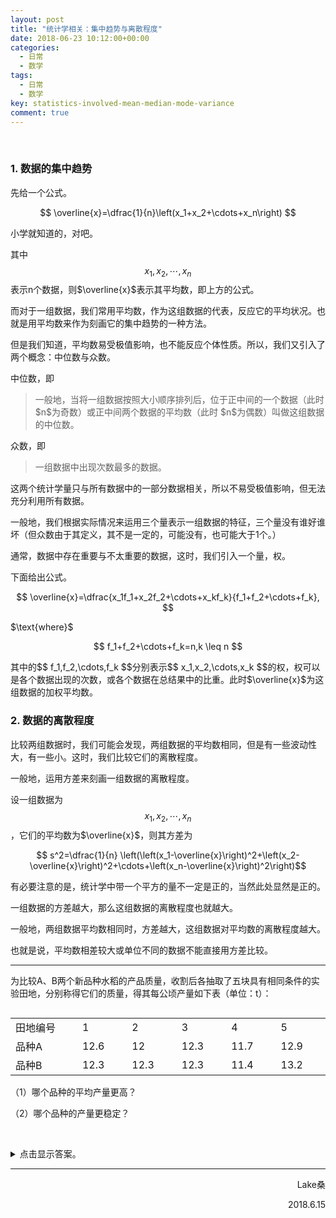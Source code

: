 ```yaml
---
layout: post
title: "统计学相关：集中趋势与离散程度"
date: 2018-06-23 10:12:00+00:00
categories:
  - 日常
  - 数学
tags:
  - 日常
  - 数学
key: statistics-involved-mean-median-mode-variance
comment: true
---
```

 
<h3>1. 数据的集中趋势</h3>
先给一个公式。
<p style="text-align: center;">$$ \overline{x}=\dfrac{1}{n}\left(x_1+x_2+\cdots+x_n\right) $$</p>
小学就知道的，对吧。

其中 $$ x_1,x_2,\cdots,x_n $$ 表示n个数据，则$\overline{x}$表示其平均数，即上方的公式。

而对于一组数据，我们常用平均数，作为这组数据的代表，反应它的平均状况。也就是用平均数来作为刻画它的集中趋势的一种方法。

但是我们知道，平均数易受极值影响，也不能反应个体性质。所以，我们又引入了两个概念：中位数与众数。

中位数，即
<blockquote>一般地，当将一组数据按照大小顺序排列后，位于正中间的一个数据（此时 $n$为奇数）或正中间两个数据的平均数（此时 $n$为偶数）叫做这组数据的中位数。</blockquote>
众数，即
<blockquote>一组数据中出现次数最多的数据。</blockquote>
这两个统计学量只与所有数据中的一部分数据相关，所以不易受极值影响，但无法充分利用所有数据。

一般地，我们根据实际情况来运用三个量表示一组数据的特征，三个量没有谁好谁坏（但众数由于其定义，其不是一定的，可能没有，也可能大于1个。）

通常，数据中存在重要与不太重要的数据，这时，我们引入一个量，权。

下面给出公式。
<p style="text-align: center;">$$ \overline{x}=\dfrac{x_1f_1+x_2f_2+\cdots+x_kf_k}{f_1+f_2+\cdots+f_k}, $$</p>
$\text{where}$
<p style="text-align: center;">$$ f_1+f_2+\cdots+f_k=n,k \leq n $$</p>
其中的$$ f_1,f_2,\cdots,f_k $$分别表示$$ x_1,x_2,\cdots,x_k $$的权，权可以是各个数据出现的次数，或各个数据在总结果中的比重。此时$\overline{x}$为这组数据的加权平均数。
<h3>2. 数据的离散程度</h3>
比较两组数据时，我们可能会发现，两组数据的平均数相同，但是有一些波动性大，有一些小。这时，我们比较它们的离散程度。

一般地，运用方差来刻画一组数据的离散程度。

设一组数据为 $$ x_1,x_2,\cdots,x_n $$，它们的平均数为$\overline{x}$，则其方差为
<p style="text-align: center;">$$ s^2=\dfrac{1}{n} \left(\left(x_1-\overline{x}\right)^2+\left(x_2-\overline{x}\right)^2+\cdots+\left(x_n-\overline{x}\right)^2\right)$$</p>
有必要注意的是，统计学中带一个平方的量不一定是正的，当然此处显然是正的。

一组数据的方差越大，那么这组数据的离散程度也就越大。

一般地，两组数据平均数相同时，方差越大，这组数据对平均数的离散程度越大。

也就是说，平均数相差较大或单位不同的数据不能直接用方差比较。

<hr />

为比较A、B两个新品种水稻的产品质量，收割后各抽取了五块具有相同条件的实验田地，分别称得它们的质量，得其每公顷产量如下表（单位：t）：
<div style="overflow-y: scroll;">
<table width="474">
<tbody>
<tr>
<td style="font-weight: 400;" colspan="1" rowspan="1" width="114">田地编号</td>
<td style="font-weight: 400;" colspan="1" rowspan="1" width="72">1</td>
<td style="font-weight: 400;" colspan="1" rowspan="1" width="72">2</td>
<td style="font-weight: 400;" colspan="1" rowspan="1" width="72">3</td>
<td style="font-weight: 400;" colspan="1" rowspan="1" width="72">4</td>
<td style="font-weight: 400;" colspan="1" rowspan="1" width="72">5</td>
</tr>
<tr>
<td style="font-weight: 400;" colspan="1" rowspan="1" width="114">品种A</td>
<td style="font-weight: 400;" colspan="1" rowspan="1" width="72">12.6</td>
<td style="font-weight: 400;" colspan="1" rowspan="1" width="72">12</td>
<td style="font-weight: 400;" colspan="1" rowspan="1" width="72">12.3</td>
<td style="font-weight: 400;" colspan="1" rowspan="1" width="72">11.7</td>
<td style="font-weight: 400;" colspan="1" rowspan="1" width="72">12.9</td>
</tr>
<tr>
<td style="font-weight: 400;" colspan="1" rowspan="1" width="114">品种B</td>
<td style="font-weight: 400;" colspan="1" rowspan="1" width="72">12.3</td>
<td style="font-weight: 400;" colspan="1" rowspan="1" width="72">12.3</td>
<td style="font-weight: 400;" colspan="1" rowspan="1" width="72">12.3</td>
<td style="font-weight: 400;" colspan="1" rowspan="1" width="72">11.4</td>
<td style="font-weight: 400;" colspan="1" rowspan="1" width="72">13.2</td>
</tr>
</tbody>
</table>
</div>
（1）哪个品种的平均产量更高？

（2）哪个品种的产量更稳定？

 

<details> <summary>点击显示答案。</summary>（1）$$\overline{x}_{\text{A}}=\overline{x}_{\text{B}}=12.3\,\text{t}$$
（2）$$s^2_{\text{A}}=0.18,s^2_{\text{B}}=0.324,s^2_{\text{A}} < s^2_{\text{B}}$$

</details>

<hr />
<!--more-->
<p style="text-align: right;">Lake桑</p>
<p style="text-align: right;">2018.6.15</p>
 
